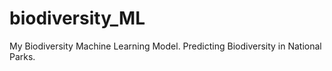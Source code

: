 # biodiversity_ML
My Biodiversity Machine Learning Model. Predicting Biodiversity in National Parks.
